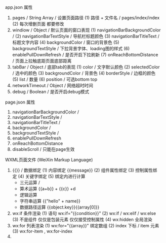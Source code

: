 app.json
属性
1. pages / String Array / 设置页面路径
  (1) 路径 + 文件名 / pages/index/index
  (2) 每次增删页面 都要修改
2. windiow / Object / 默认页面的窗口表现
  (1) navigationBarBackgroundColor / 
  (2) navigationBarTextStyle / 导航栏标题颜色
  (3) navigationBarTitleText / 标题文字内容
  (4) backgroundColor / 窗口的背景色
  (5) backgroundTextStyle / 下拉背景字体、loading图的样式
  (6) enablePullDownRefresh / 是否开启下拉刷新
  (7) onReachBottomDistance / 页面上拉触底距页面底部距离
3. tabBar / Object / 底部tab的表现
  (1) color / 文字默认颜色
  (2) selectedColor / 选中的颜色
  (3) backgroundColor / 背景色
  (4) borderStyle / 边框的颜色
  (5) list / 数量
  (6) position / 可选bottom top
4. networkTimeout / Object / 网络超时时间
5. debug / Boolean / 是否开启debug模式

page.json
属性
1. navigationBarBackgroundColor / 
2. navigationBarTextStyle / 
3. navigationBarTitleText / 
4. backgroundColor / 
5. backgroundTextStyle / 
6. enablePullDownRefresh
7. onReachBottomDistance 
8. disableScroll / 只能在page生效

WXML页面文件 (WeiXin Markup Language)
1. {{}} / 数据绑定
  (1) 内容绑定 <view>{{message}}</view>
  (2) 组件属性绑定 <view id="item-{{news}}"></view>
  (3) 控制属性绑定 <view wx:if="{{condition}}"></view>
  (4) 关键字绑定 <checkbox checked="{{false}}"></checkbox>
  (5) 绑定内进行计算
    - 三元运算 / <view hidden="{{flag?true:false}}">Hidden</view>
    - 算术运算 <view>{{a+b}} + {{c}} +d</view>
    - 逻辑运算 <view wx:if="{{length > 5}}"></view>
    - 字符串运算 <view>{{"hello" + name}}</view>
    - 数据路径运算 <view>{{object.key}}{{array[0]}}</view>
2. wx:if 条件渲染
  (1) 语句 wx:if="{{condition}}"
  (2) wx:if / wx:elif / wx:else
  (3) <block> 不是组件 仅仅是包装元素 仅仅接受控制属性
  (4) wx:hidden 全局渲染
3. wx:for 列表渲染
  (1) wx:for="{{array}}" 绑定数组
  (2) index 下标 / item 元素
  (3) wx:for-item , wx:for-index
4. <template/> 模版
  (1) 定义模板 name="~" 
  (2) 使用模版 is="name"
5. 事件
  (1) 事件 绑定 以key value的形式呈现
  (2) key以catch和bind开头
  (3) value对应page中定义的同名函数
  (4) WXML有6个冒泡事件
    - touchstart
    - touchmove
    - touchcancel
    - touchend
    - tap
    - longtap
6. 引用
  (1) 提供两种文件引用方式 import 和 include
  (2) import 只能单向
  (3) include 整个代码代入
  
app.js
1. onLaunch / 小程序初始化完成后 会触发并只会触发一次
2. onShow / 启动 或者 后台切换到前台 则会触发
3. onHide / 前台切换到后台 则会触发

页面.js
1. 初始化数据 / data属性
2. 生命周期函数
  (1) onLoad / 加载完调用该函数
  (2) onShow / 显示时调用该函数
  (3) onReady / 初次渲染完成调用该函数
  (4) onHide / 隐藏时调用该函数
  (5) onUnload / 卸载时调用该函数
  (6) onPullDownRefresh / 下拉刷新时调用该函数
3. 事件处理函数
4. 使用setData修改初始化数据
  - this 代表本页面 

WXSS样式文件 
1. id选择器
2. class选择器
3. 新的尺寸单位 rpx
  - 规定屏幕宽为750rpx
4. 外联样式 @import

组件
- 封装了HTML5的元素

视图容器
1. view
  (1) hover-class / String / 指定按下去的样式类
  (2) hover-stop-propagation / Boolean / 是否阻止本节点的祖先节点出现点击态
  (3) hover-start-time / Number / 按住多久出现点击态
  (4) hover-stay-time / Number / 手指松开后点击态保留时间
2. scroll-view
  (1) scroll-x 
  (2) scroll-y  
  (3) upper-threshold / 距离顶部/左边多远 触发事件
  (4) lower-threshold / 距离底部/右边多远 触发事件
  (5) scroll-top / 设置竖向滚动条的位置
  (6) scroll-left / 横向滚动条的位置
  (7) scroll-into-view / 设置哪个方向可滚动
  (8) scroll-with-animation
  (9) enable-back-to-top / 手机点击顶部 触发事件
  (10) bindscrolltoupper / 滚动到底部/左边 触发事件
  (11) bindscrolltolower / 滚动到底部/右边 触发事件
  (12) bindscroll / Eventhandler 类型
 3. swiper
  (1) indicator-dots / 是否显示面板指示点
  (2) indicatior-color / 设置指示点的颜色
  (3) indicator-active-color / 当前选中的知识点颜色
  (4) autoplay / 是否自动切换
  (5) currect / 当前所在页面的index索引
  (6) interval / 自动切换时间间隔
  (7) duration / 滑动动画的时长
  (8) circular / 采用衔接滑动
  (9) veritical / 滑动方向是否为纵向
  (10) Bindchange / current改变时触发的事件
 4. icon
    属性 
    (1) type: success, success_no_circle, info, warn, waiting, cancel, download, search, clear
    (2) size
    (3) color
 5. text组件
    默认文本在同一行 支持转义字符 换行 空格等
    属性
    (1) selectable / 文本是否可选
    (2) space / 显示连续空格 false&ture / ensp, emsp, nbsp
    (3) decode / 对文本解码
